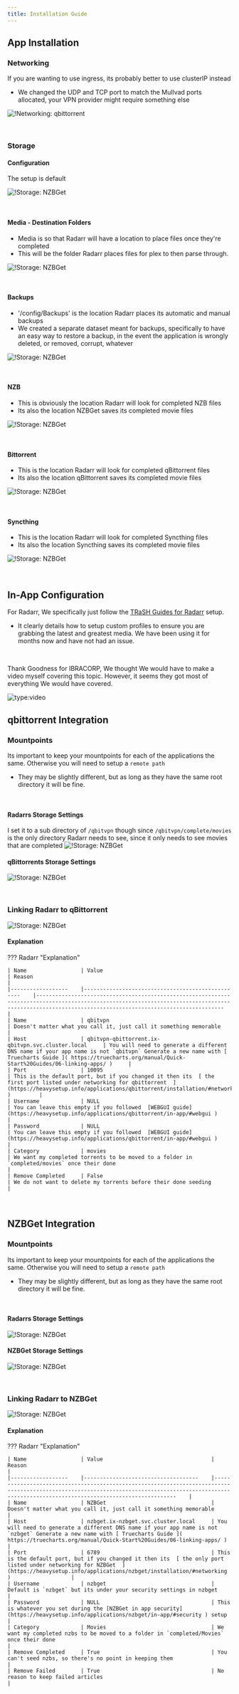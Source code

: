 ```yaml
---
title: Installation Guide
---
```


## App Installation

### Networking

If you are wanting to use ingress, its probably better to use clusterIP instead

- We changed the UDP and TCP port to match the Mullvad ports allocated, your VPN provider might require something else

![!Networking: qbittorrent](./img/networking.png)

<br />

### Storage

#### Configuration

The setup is default

![!Storage: NZBGet](./img/storage_config.png)

<br />

#### Media - Destination Folders

- Media is so that Radarr will have a location to place files once they're completed
- This will be the folder Radarr places files for plex to then parse through.

![!Storage: NZBGet](./img/storage_data_media.png)

<br />

#### Backups

- '/config/Backups' is the location Radarr places its automatic and manual backups
- We created a separate dataset meant for backups, specifically to have an easy way to restore a backup, in the event the application is wrongly deleted, or removed, corrupt, whatever

![!Storage: NZBGet](./img/storage_data_backups.png)

<br />

#### NZB

- This is obviously the location Radarr will look for completed NZB files
- Its also the location NZBGet saves its completed movie files

![!Storage: NZBGet](./img/storage_data_nzb.png)

<br />

#### Bittorrent

- This is the location Radarr will look for completed qBittorrent files
- Its also the location qBittorrent saves its completed movie files

![!Storage: NZBGet](./img/storage_data_qbit.png)

<br />

#### Syncthing

- This is the location Radarr will look for completed Syncthing files
- Its also the location Syncthing saves its completed movie files

![!Storage: NZBGet](./img/storage_data_syncthing.png)

<br />

## In-App Configuration

For Radarr, We specifically just follow the [TRaSH Guides for Radarr](https://trash-guides.info/Radarr/) setup.

- It clearly details how to setup custom profiles to ensure you are grabbing the latest and greatest media. We have been using it for months now and have not had an issue.

<br />

Thank Goodness for IBRACORP, We thought We would have to make a video myself covering this topic. However, it seems they got most of everything We would have covered.

![type:video](https://www.youtube.com/embed/DCxU3Vzaz6k)

## qbittorrent Integration

### Mountpoints

Its important to keep your mountpoints for each of the applications the same. Otherwise you will need to setup a `remote path`

- They may be slightly different, but as long as they have the same root directory it will be fine.

<br />

#### Radarrs Storage Settings

I set it to a sub directory of `/qbitvpn` though since `/qbitvpn/complete/movies` is the only directory Radarr needs to see, since it only needs to see movies that are completed
![!Storage: NZBGet](./img/qbit_radarr_storage.png)

#### qBittorrents Storage Settings

![!Storage: NZBGet](./img/qbit_storage.png)

<br />

### Linking Radarr to qBittorrent

![!Storage: NZBGet](./img/qbit_radarr_client.png)

#### Explanation

??? Radarr "Explanation"

    | Name                 | Value                                                | Reason                                                                                                                                                                                                    |
    |------------------    |--------------------------------------------------    |-------------------------------------------------------------------------------------------------------------------------------------------------------------------------------------------------------    |
    | Name                 | qbitvpn                                              | Doesn't matter what you call it, just call it something memorable                                                                                                                                         |
    | Host                 | qbitvpn-qbittorrent.ix-qbitvpn.svc.cluster.local     | You will need to generate a different DNS name if your app name is not `qbitvpn` Generate a new name with [ Truecharts Guide ]( https://truecharts.org/manual/Quick-Start%20Guides/06-linking-apps/ )     |
    | Port                 | 10095                                                | This is the default port, but if you changed it then its  [ the first port listed under networking for qbittorrent  ](https://heavysetup.info/applications/qbittorrent/installation/#networking )         |
    | Username             | NULL                                                 | You can leave this empty if you followed  [WEBGUI guide](https://heavysetup.info/applications/qbittorrent/in-app/#webgui )                                                                                |
    | Password             | NULL                                                 | You can leave this empty if you followed  [WEBGUI guide](https://heavysetup.info/applications/qbittorrent/in-app/#webgui )                                                                                |
    | Category             | movies                                               | We want my completed torrents to be moved to a folder in `completed/movies` once their done                                                                                                                |
    | Remove Completed     | False                                                | We do not want to delete my torrents before their done seeding                                                                                                                                             |

<br />

## NZBGet Integration

### Mountpoints

Its important to keep your mountpoints for each of the applications the same. Otherwise you will need to setup a `remote path`

- They may be slightly different, but as long as they have the same root directory it will be fine.

<br />

#### Radarrs Storage Settings

![!Storage: NZBGet](./img/nzbget_radarr_storage.png)

#### NZBGet Storage Settings

![!Storage: NZBGet](./img/nzbget_storage.png)

<br />

### Linking Radarr to NZBGet

![!Storage: NZBGet](./img/nzbget_radarr_client.png)

#### Explanation

??? Radarr "Explanation"

    | Name                 | Value                                  | Reason                                                                                                                                                                                                   |
    |------------------    |------------------------------------    |------------------------------------------------------------------------------------------------------------------------------------------------------------------------------------------------------    |
    | Name                 | NZBGet                                 | Doesn't matter what you call it, just call it something memorable                                                                                                                                        |
    | Host                 | nzbget.ix-nzbget.svc.cluster.local     | You will need to generate a different DNS name if your app name is not `nzbget` Generate a new name with [ Truecharts Guide ]( https://truecharts.org/manual/Quick-Start%20Guides/06-linking-apps/ )     |
    | Port                 | 6789                                   | This is the default port, but if you changed it then its  [ the only port listed under networking for NZBGet  ](https://heavysetup.info/applications/nzbget/installation/#networking )                   |
    | Username             | nzbget                                 | Default is `nzbget` but its under your security settings in nzbget                                                                                                                                       |
    | Password             | NULL                                   | This is whatever you set during the [NZBGet in app security](https://heavysetup.info/applications/nzbget/in-app/#security ) setup                                                                        |
    | Category             | Movies                                 | We want my completed nzbs to be moved to a folder in `completed/Movies` once their done                                                                                                                   |
    | Remove Completed     | True                                   | You can't seed nzbs, so there's no point in keeping them                                                                                                                                                 |
    | Remove Failed        | True                                   | No reason to keep failed articles                                                                                                                                                                        |

<br />
